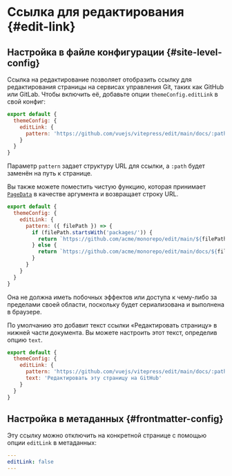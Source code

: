 # Ссылка для редактирования {#edit-link}

## Настройка в файле конфигурации {#site-level-config}

Ссылка на редактирование позволяет отобразить ссылку для редактирования страницы на сервисах управления Git, таких как GitHub или GitLab. Чтобы включить её, добавьте опции `themeConfig.editLink` в свой конфиг:

```js
export default {
  themeConfig: {
    editLink: {
      pattern: 'https://github.com/vuejs/vitepress/edit/main/docs/:path'
    }
  }
}
```

Параметр `pattern` задает структуру URL для ссылки, а `:path` будет заменён на путь к странице.

Вы также можете поместить чистую функцию, которая принимает [`PageData`](./runtime-api#usedata) в качестве аргумента и возвращает строку URL.

```js
export default {
  themeConfig: {
    editLink: {
      pattern: ({ filePath }) => {
        if (filePath.startsWith('packages/')) {
          return `https://github.com/acme/monorepo/edit/main/${filePath}`
        } else {
          return `https://github.com/acme/monorepo/edit/main/docs/${filePath}`
        }
      }
    }
  }
}
```

Она не должна иметь побочных эффектов или доступа к чему-либо за пределами своей области, поскольку будет сериализована и выполнена в браузере.

По умолчанию это добавит текст ссылки «Редактировать страницу» в нижней части документа. Вы можете настроить этот текст, определив опцию `text`.

```js
export default {
  themeConfig: {
    editLink: {
      pattern: 'https://github.com/vuejs/vitepress/edit/main/docs/:path',
      text: 'Редактировать эту страницу на GitHub'
    }
  }
}
```

## Настройка в метаданных {#frontmatter-config}

Эту ссылку можно отключить на конкретной странице с помощью опции `editLink` в метаданных:

```yaml
---
editLink: false
---
```
